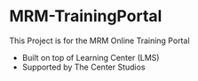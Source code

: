 # MRM-TrainingPortal
This Project is for the MRM Online Training Portal
- Built on top of Learning Center (LMS)
- Supported by The Center Studios

